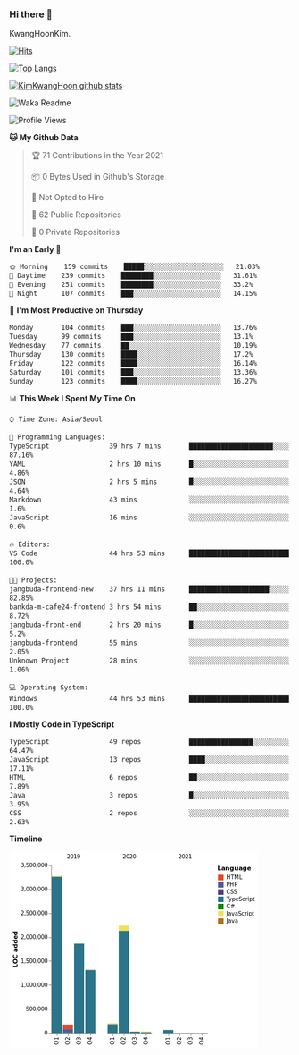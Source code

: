 ### Hi there 👋

KwangHoonKim.

[![Hits](https://hits.seeyoufarm.com/api/count/incr/badge.svg?url=https%3A%2F%2Fgithub.com%2Frhkdgns95)](https://hits.seeyoufarm.com)  

[![Top Langs](https://github-readme-stats.vercel.app/api/top-langs/?username=rhkdgns95&layout=compact)](https://github.com/anuraghazra/github-readme-stats)   

[![KimKwangHoon github stats](https://github-readme-stats.vercel.app/api?username=rhkdgns95&show_icons=true)](https://github.com/anuraghazra/github-readme-stats)  


<!--
**rhkdgns95/rhkdgns95** is a ✨ _special_ ✨ repository because its `README.md` (this file) appears on your GitHub profile.

Here are some ideas to get you started:

- 🔭 I’m currently working on ...
- 🌱 I’m currently learning ...
- 👯 I’m looking to collaborate on ...
- 🤔 I’m looking for help with ...
- 💬 Ask me about ...
- 📫 How to reach me: ...
- 😄 Pronouns: ...
- ⚡ Fun fact: ...
-->



![Waka Readme](https://github.com/rhkdgns95/rhkdgns95/workflows/Waka%20Readme/badge.svg)
<!--START_SECTION:waka-->
![Profile Views](http://img.shields.io/badge/Profile%20Views-3-blue)

**🐱 My Github Data** 

> 🏆 71 Contributions in the Year 2021
 > 
> 📦 0 Bytes Used in Github's Storage 
 > 
> 🚫 Not Opted to Hire
 > 
> 📜 62 Public Repositories 
 > 
> 🔑 0 Private Repositories  
 > 
**I'm an Early 🐤** 

```text
🌞 Morning    159 commits    █████░░░░░░░░░░░░░░░░░░░░   21.03% 
🌆 Daytime    239 commits    ████████░░░░░░░░░░░░░░░░░   31.61% 
🌃 Evening    251 commits    ████████░░░░░░░░░░░░░░░░░   33.2% 
🌙 Night      107 commits    ███░░░░░░░░░░░░░░░░░░░░░░   14.15%

```
📅 **I'm Most Productive on Thursday** 

```text
Monday       104 commits    ███░░░░░░░░░░░░░░░░░░░░░░   13.76% 
Tuesday      99 commits     ███░░░░░░░░░░░░░░░░░░░░░░   13.1% 
Wednesday    77 commits     ██░░░░░░░░░░░░░░░░░░░░░░░   10.19% 
Thursday     130 commits    ████░░░░░░░░░░░░░░░░░░░░░   17.2% 
Friday       122 commits    ████░░░░░░░░░░░░░░░░░░░░░   16.14% 
Saturday     101 commits    ███░░░░░░░░░░░░░░░░░░░░░░   13.36% 
Sunday       123 commits    ████░░░░░░░░░░░░░░░░░░░░░   16.27%

```


📊 **This Week I Spent My Time On** 

```text
⌚︎ Time Zone: Asia/Seoul

💬 Programming Languages: 
TypeScript               39 hrs 7 mins       █████████████████████░░░░   87.16% 
YAML                     2 hrs 10 mins       █░░░░░░░░░░░░░░░░░░░░░░░░   4.86% 
JSON                     2 hrs 5 mins        █░░░░░░░░░░░░░░░░░░░░░░░░   4.64% 
Markdown                 43 mins             ░░░░░░░░░░░░░░░░░░░░░░░░░   1.6% 
JavaScript               16 mins             ░░░░░░░░░░░░░░░░░░░░░░░░░   0.6%

🔥 Editors: 
VS Code                  44 hrs 53 mins      █████████████████████████   100.0%

🐱‍💻 Projects: 
jangbuda-frontend-new    37 hrs 11 mins      ████████████████████░░░░░   82.85% 
bankda-m-cafe24-frontend 3 hrs 54 mins       ██░░░░░░░░░░░░░░░░░░░░░░░   8.72% 
jangbuda-front-end       2 hrs 20 mins       █░░░░░░░░░░░░░░░░░░░░░░░░   5.2% 
jangbuda-frontend        55 mins             ░░░░░░░░░░░░░░░░░░░░░░░░░   2.05% 
Unknown Project          28 mins             ░░░░░░░░░░░░░░░░░░░░░░░░░   1.06%

💻 Operating System: 
Windows                  44 hrs 53 mins      █████████████████████████   100.0%

```

**I Mostly Code in TypeScript** 

```text
TypeScript               49 repos            ████████████████░░░░░░░░░   64.47% 
JavaScript               13 repos            ████░░░░░░░░░░░░░░░░░░░░░   17.11% 
HTML                     6 repos             ██░░░░░░░░░░░░░░░░░░░░░░░   7.89% 
Java                     3 repos             █░░░░░░░░░░░░░░░░░░░░░░░░   3.95% 
CSS                      2 repos             ░░░░░░░░░░░░░░░░░░░░░░░░░   2.63%

```


**Timeline**

![Chart not found](https://raw.githubusercontent.com/rhkdgns95/rhkdgns95/master/charts/bar_graph.png) 


<!--END_SECTION:waka-->
